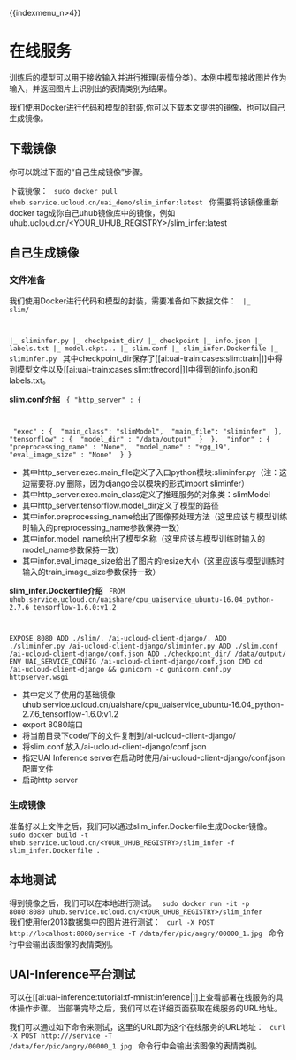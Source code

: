 {{indexmenu_n>4}}

# 在线服务
训练后的模型可以用于接收输入并进行推理(表情分类）。本例中模型接收图片作为输入，并返回图片上识别出的表情类别为结果。

我们使用Docker进行代码和模型的封装,你可以下载本文提供的镜像，也可以自己生成镜像。

## 下载镜像
你可以跳过下面的“自己生成镜像”步骤。

下载镜像：
<code>
sudo docker pull uhub.service.ucloud.cn/uai_demo/slim_infer:latest
</code>
你需要将该镜像重新docker tag成你自己uhub镜像库中的镜像，例如uhub.ucloud.cn/<YOUR\_UHUB\_REGISTRY>/slim_infer:latest

## 自己生成镜像

### 文件准备
我们使用Docker进行代码和模型的封装，需要准备如下数据文件：
<code>
|_ slim/

|_ sliminfer.py
|_ checkpoint_dir/
   |_ checkpoint 
   |_ info.json
   |_ labels.txt
   |_ model.ckpt...
|_ slim.conf
|_ slim_infer.Dockerfile
|_ sliminfer.py
</code>
其中checkpoint_dir保存了[[ai:uai-train:cases:slim:train|]]中得到模型文件以及[[ai:uai-train:cases:slim:tfrecord|]]中得到的info.json和labels.txt。

**slim.conf介绍**
<code>
{
        "http_server" : {

​                "exec" : {
​                        "main_class": "slimModel",
​                        "main_file": "sliminfer"
​                },
​                "tensorflow" : {
​                        "model_dir" : "/data/output"
​                }
​        },
​       "infor" : {
​          "preprocessing_name" : "None",
​          "model_name" : "vgg_19",
​          "eval_image_size" : "None"
​        }
}
</code>

  * 其中http\_server.exec.main\_file定义了入口python模块:sliminfer.py（注：这边需要将.py 删除，因为django会以模块的形式import sliminfer）
  * 其中http\_server.exec.main\_class定义了推理服务的对象类：slimModel 
  * 其中http\_server.tensorflow.model\_dir定义了模型的路径 
  * 其中infor.preprocessing\_name给出了图像预处理方法（这里应该与模型训练时输入的preprocessing_name参数保持一致）
  * 其中infor.model\_name给出了模型名称（这里应该与模型训练时输入的model\_name参数保持一致）
  * 其中infor.eval\_image\_size给出了图片的resize大小（这里应该与模型训练时输入的train\_image\_size参数保持一致）

**slim\_infer.Dockerfile介绍**
<code>
FROM uhub.service.ucloud.cn/uaishare/cpu_uaiservice_ubuntu-16.04_python-2.7.6_tensorflow-1.6.0:v1.2

EXPOSE 8080
ADD ./slim/. /ai-ucloud-client-django/.
ADD ./sliminfer.py /ai-ucloud-client-django/sliminfer.py
ADD ./slim.conf  /ai-ucloud-client-django/conf.json
ADD ./checkpoint_dir/ /data/output/
ENV UAI_SERVICE_CONFIG /ai-ucloud-client-django/conf.json
CMD cd /ai-ucloud-client-django && gunicorn -c gunicorn.conf.py httpserver.wsgi
</code>
  * 其中定义了使用的基础镜像uhub.service.ucloud.cn/uaishare/cpu\_uaiservice\_ubuntu-16.04\_python-2.7.6\_tensorflow-1.6.0:v1.2
  * export 8080端口
  * 将当前目录下code/下的文件复制到/ai-ucloud-client-django/
  * 将slim.conf 放入/ai-ucloud-client-django/conf.json
  * 指定UAI Inference server在启动时使用/ai-ucloud-client-django/conf.json 配置文件
  * 启动http server

### 生成镜像
准备好以上文件之后，我们可以通过slim\_infer.Dockerfile生成Docker镜像。
<code>
sudo docker build -t uhub.service.ucloud.cn/<YOUR_UHUB_REGISTRY>/slim_infer -f slim_infer.Dockerfile .
</code>

## 本地测试
得到镜像之后，我们可以在本地进行测试。
<code>
sudo docker run -it -p 8080:8080 uhub.service.ucloud.cn/<YOUR_UHUB_REGISTRY>/slim_infer
</code>
我们使用fer2013数据集中的图片进行测试：
<code>
curl -X POST http://localhost:8080/service -T /data/fer/pic/angry/00000_1.jpg
</code>
命令行中会输出该图像的表情类别。

## UAI-Inference平台测试
可以在[[ai:uai-inference:tutorial:tf-mnist:inference|]]上查看部署在线服务的具体操作步骤。
当部署完毕之后，我们可以在详细页面获取在线服务的URL地址。

我们可以通过如下命令来测试，这里的URL即为这个在线服务的URL地址：
<code>
curl -X POST http://<URL>/service -T /data/fer/pic/angry/00000_1.jpg
</code>
命令行中会输出该图像的表情类别。

